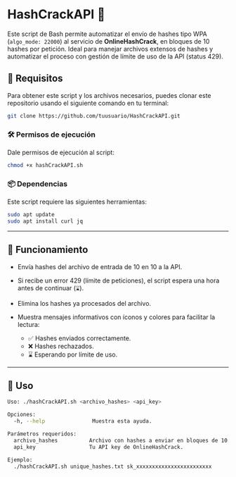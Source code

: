 # HashCrackAPI 🔑

Este script de Bash permite automatizar el envío de hashes tipo WPA (`algo_mode: 22000`) al servicio de **OnlineHashCrack**, en bloques de 10 hashes por petición. Ideal para manejar archivos extensos de hashes y automatizar el proceso con gestión de límite de uso de la API (status 429).

## 🚀 Requisitos

Para obtener este script y los archivos necesarios, puedes clonar este repositorio usando el siguiente comando en tu terminal:

```bash
git clone https://github.com/tuusuario/HashCrackAPI.git
```

### 🛠 Permisos de ejecución

Dale permisos de ejecución al script:

```bash
chmod +x hashCrackAPI.sh
```

### 📦 Dependencias

Este script requiere las siguientes herramientas:

```bash
sudo apt update
sudo apt install curl jq
```

---

## 🧠 Funcionamiento

* Envía hashes del archivo de entrada de 10 en 10 a la API.
* Si recibe un error 429 (límite de peticiones), el script espera una hora antes de continuar (`⌛`).
* Elimina los hashes ya procesados del archivo.
* Muestra mensajes informativos con íconos y colores para facilitar la lectura:

  * ✅ Hashes enviados correctamente.
  * ❌ Hashes rechazados.
  * ⌛ Esperando por límite de uso.

---

## 📌 Uso

```bash
Uso: ./hashCrackAPI.sh <archivo_hashes> <api_key>

Opciones:
  -h, --help               Muestra esta ayuda.

Parámetros requeridos:
  archivo_hashes          Archivo con hashes a enviar en bloques de 10.        Ej: unique_hashes.txt
  api_key                 Tu API key de OnlineHashCrack.                      Ej: sk_xxxxxxxxxxxxxxxxxxxxxxxx

Ejemplo:
  ./hashCrackAPI.sh unique_hashes.txt sk_xxxxxxxxxxxxxxxxxxxxxxxx
```
